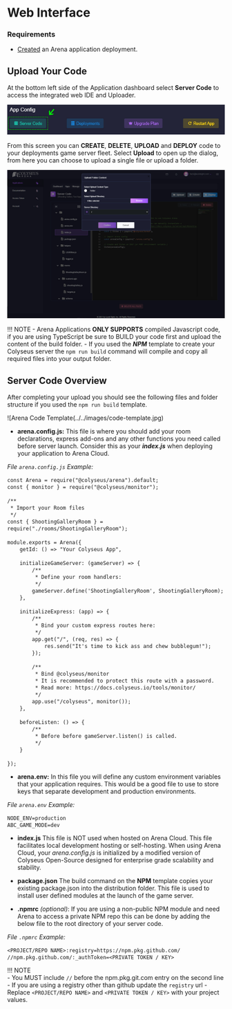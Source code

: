 # Web Interface

### Requirements

* [Created](../create-application/) an Arena application deployment.

## Upload Your Code
At the bottom left side of the Application dashboard select **Server Code** to access the integrated web IDE and Uploader. 

![Arena Application Management View](../../images/edit-server-code.jpg)

From this screen you can **CREATE**, **DELETE**, **UPLOAD** and **DEPLOY** code to your deployments game server fleet. Select **Upload** to open up the dialog, from here you can choose to upload a single file or upload a folder. 

![Arena Application Management View](../../images/upload-dialog.jpg)

!!! NOTE
    - Arena Applications **ONLY SUPPORTS** compiled Javascript code, if you are using TypeScript be sure to BUILD your code first and upload the content of the build folder.
    - If you used the ***NPM*** template to create your Colyseus server the ``` npm run build ``` command will compile and copy all required files into your output folder.

## Server Code Overview

After completing your upload you should see the following files and folder structure if you used the ``` npm run build ``` template. 

![Arena Code Template(../../images/code-template.jpg)

- **arena.config.js:** This file is where you should add your room declarations, express add-ons and any other functions you need called before server launch. Consider this as your ***index.js*** when deploying your application to Arena Cloud.

*File ```arena.config.js``` Example:*
```
const Arena = require("@colyseus/arena").default;
const { monitor } = require("@colyseus/monitor");

/**
 * Import your Room files
 */
const { ShootingGalleryRoom } = require("./rooms/ShootingGalleryRoom");

module.exports = Arena({
    getId: () => "Your Colyseus App",

    initializeGameServer: (gameServer) => {
        /**
         * Define your room handlers:
         */
        gameServer.define('ShootingGalleryRoom', ShootingGalleryRoom);
    },

    initializeExpress: (app) => {
        /**
         * Bind your custom express routes here:
         */
        app.get("/", (req, res) => {
            res.send("It's time to kick ass and chew bubblegum!");
        });

        /**
         * Bind @colyseus/monitor
         * It is recommended to protect this route with a password.
         * Read more: https://docs.colyseus.io/tools/monitor/
         */
        app.use("/colyseus", monitor());
    },

    beforeListen: () => {
        /**
         * Before before gameServer.listen() is called.
         */
    }

});
```
- **arena.env:** In this file you will define any custom environment variables that your application requires. This would be a good file to use to store keys that separate development and production environments.

*File ```arena.env``` Example:*
```
NODE_ENV=production
ABC_GAME_MODE=dev
```

 - **index.js** This file is NOT used when hosted on Arena Cloud. This file facilitates local development hosting or self-hosting. When using Arena Cloud, your *arena.config.js* is initialized by a modified version of Colyseus Open-Source designed for enterprise grade scalability and stability.

 - **package.json** The build command on the **NPM** template copies your existing package.json into the distribution folder. This file is used to install user defined modules at the launch of the game server.

- **.npmrc** *(optional)*: If you are using a non-public NPM module and need Arena to access a private NPM repo this can be done by adding the below file to the root directory of your server code. 

*File ```.npmrc``` Example:*
```
<PROJECT/REPO NAME>:registry=https://npm.pkg.github.com/
//npm.pkg.github.com/:_authToken=<PRIVATE TOKEN / KEY>
```

!!! NOTE   
    - You MUST include `//` before the npm.pkg.git.com entry on the second line
    - If you are using a registry other than github update the `registry` url
    - Replace `<PROJECT/REPO NAME>` and `<PRIVATE TOKEN / KEY>` with your project values.


<!-- ### Deploy your server code

To deploy your code you will need to select the ***Deploy*** button at the top right of the Server Code page. This button will bring up the follow dialog to confirm your deployment action. Clicking deploy will copy the update server code to your game servers, without deploying you will not see your updated code reflected on the active servers even though it shows here in the Server Code section.

![Deploy Code](../../images/deploy-code.jpg)

- **Reload Deployment:** Checking this will force the game servers to restart upon deployment. This is useful when developing to quickly update an App Deployment to test changes made to your server code. Note that this action will also boot any current player out of their current game.

!!! NOTE   
    ***Production:*** See our section on [Production Deployments](blank) on our recommended deployment patterns for handling hot patches / updates without interrupting current game sessions. -->



